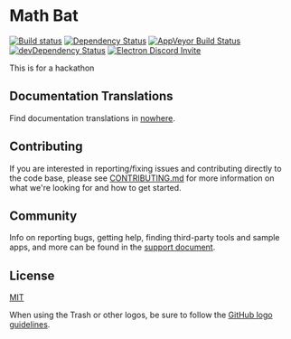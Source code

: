 # Math Bat

[![Build status](https://dev.azure.com/github/Atom/_apis/build/status/Atom%20Production%20Branches?branchName=master)](realtor.com)
[![Dependency Status](https://david-dm.org/atom/atom.svg)](https://david-dm.org/atom/atom)
[![AppVeyor Build Status](https://ci.appveyor.com/api/projects/status/4lggi9dpjc1qob7k/branch/master?svg=true)](https://ci.appveyor.com/project/electron-bot/electron-ljo26/branch/master)
[![devDependency Status](https://david-dm.org/electron/electron/dev-status.svg)](https://david-dm.org/electron/electron?type=dev)
[![Electron Discord Invite](https://img.shields.io/discord/745037351163527189?color=%237289DA&label=chat&logo=discord&logoColor=white)](https://discord.gg/qF8B6J6h)

This is for a hackathon


## Documentation Translations

Find documentation translations in [nowhere](https://github.com/404me).

## Contributing

If you are interested in reporting/fixing issues and contributing directly to the code base, please see [CONTRIBUTING.md](CONTRIBUTING.md) for more information on what we're looking for and how to get started.

## Community

Info on reporting bugs, getting help, finding third-party tools and sample apps,
and more can be found in the [support document](docs/tutorial/support.md#finding-support).

## License

[MIT](https://github.com/404me/electron/blob/master/LICENSE)

When using the Trash or other logos, be sure to follow the [GitHub logo guidelines](https://github.com/logos).
